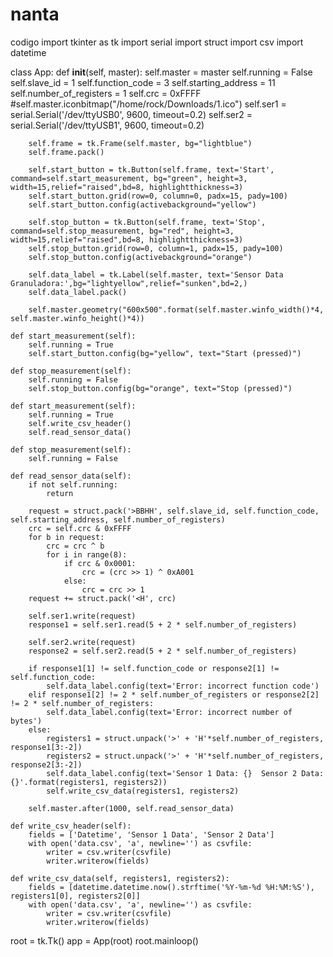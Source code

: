 # nanta
codigo 
import tkinter as tk
import serial
import struct
import csv
import datetime

class App:
    def __init__(self, master):
        self.master = master
        self.running = False
        self.slave_id = 1
        self.function_code = 3
        self.starting_address = 11
        self.number_of_registers = 1
        self.crc = 0xFFFF
        #self.master.iconbitmap("/home/rock/Downloads/1.ico") 
        self.ser1 = serial.Serial('/dev/ttyUSB0', 9600, timeout=0.2)
        self.ser2 = serial.Serial('/dev/ttyUSB1', 9600, timeout=0.2)

        self.frame = tk.Frame(self.master, bg="lightblue")
        self.frame.pack()

        self.start_button = tk.Button(self.frame, text='Start', command=self.start_measurement, bg="green", height=3, width=15,relief="raised",bd=8, highlightthickness=3)
        self.start_button.grid(row=0, column=0, padx=15, pady=100)
        self.start_button.config(activebackground="yellow")

        self.stop_button = tk.Button(self.frame, text='Stop', command=self.stop_measurement, bg="red", height=3, width=15,relief="raised",bd=8, highlightthickness=3)
        self.stop_button.grid(row=0, column=1, padx=15, pady=100)
        self.stop_button.config(activebackground="orange")

        self.data_label = tk.Label(self.master, text='Sensor Data Granuladora:',bg="lightyellow",relief="sunken",bd=2,)
        self.data_label.pack()

        self.master.geometry("600x500".format(self.master.winfo_width()*4, self.master.winfo_height()*4))

    def start_measurement(self):
        self.running = True
        self.start_button.config(bg="yellow", text="Start (pressed)")

    def stop_measurement(self):
        self.running = False
        self.stop_button.config(bg="orange", text="Stop (pressed)")
        
    def start_measurement(self):
        self.running = True
        self.write_csv_header()
        self.read_sensor_data()

    def stop_measurement(self):
        self.running = False

    def read_sensor_data(self):
        if not self.running:
            return

        request = struct.pack('>BBHH', self.slave_id, self.function_code, self.starting_address, self.number_of_registers)
        crc = self.crc & 0xFFFF
        for b in request:
            crc = crc ^ b
            for i in range(8):
                if crc & 0x0001:
                    crc = (crc >> 1) ^ 0xA001
                else:
                    crc = crc >> 1
        request += struct.pack('<H', crc)

        self.ser1.write(request)
        response1 = self.ser1.read(5 + 2 * self.number_of_registers)

        self.ser2.write(request)
        response2 = self.ser2.read(5 + 2 * self.number_of_registers)

        if response1[1] != self.function_code or response2[1] != self.function_code:
            self.data_label.config(text='Error: incorrect function code')
        elif response1[2] != 2 * self.number_of_registers or response2[2] != 2 * self.number_of_registers:
            self.data_label.config(text='Error: incorrect number of bytes')
        else:
            registers1 = struct.unpack('>' + 'H'*self.number_of_registers, response1[3:-2])
            registers2 = struct.unpack('>' + 'H'*self.number_of_registers, response2[3:-2])
            self.data_label.config(text='Sensor 1 Data: {}  Sensor 2 Data: {}'.format(registers1, registers2))
            self.write_csv_data(registers1, registers2)

        self.master.after(1000, self.read_sensor_data)

    def write_csv_header(self):
        fields = ['Datetime', 'Sensor 1 Data', 'Sensor 2 Data']
        with open('data.csv', 'a', newline='') as csvfile:
            writer = csv.writer(csvfile)
            writer.writerow(fields)

    def write_csv_data(self, registers1, registers2):
        fields = [datetime.datetime.now().strftime('%Y-%m-%d %H:%M:%S'), registers1[0], registers2[0]]
        with open('data.csv', 'a', newline='') as csvfile:
            writer = csv.writer(csvfile)
            writer.writerow(fields)

root = tk.Tk()
app = App(root)
root.mainloop()

